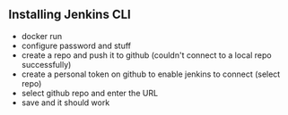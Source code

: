 ## Installing Jenkins CLI
- docker run
- configure password and stuff
- create a repo and push it to github (couldn't connect to a local repo successfully)
- create a personal token on github to enable jenkins to connect (select repo)
- select github repo and enter the URL
- save and it should work

